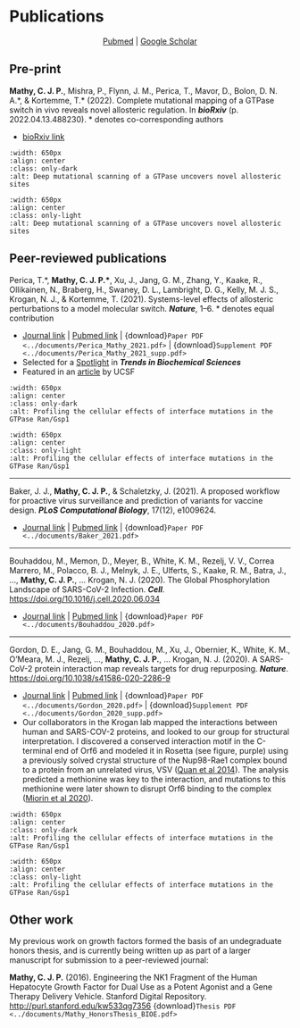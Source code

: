 # Publications

<p style="text-align: center;">
<a href=https://pubmed.ncbi.nlm.nih.gov/?term=Mathy+CJP%5BAuthor%5D&sort=date>Pubmed</a>
|
<a href=https://scholar.google.com/citations?user=DuBa5oYAAAAJ&hl=en>Google Scholar</a>
</p>

## Pre-print

__Mathy, C. J. P.__, Mishra, P., Flynn, J. M., Perica, T., Mavor, D., Bolon, D. N. A.\*, & Kortemme, T.\* (2022). Complete mutational mapping of a GTPase switch in vivo reveals novel allosteric regulation. In __*bioRxiv*__ (p. 2022.04.13.488230). \* denotes co-corresponding authors
- [bioRxiv link](https://doi.org/10.1101/2022.04.13.488230)

```{image} ../images/dms_paper_dark.png
:width: 650px
:align: center
:class: only-dark
:alt: Deep mutational scanning of a GTPase uncovers novel allosteric sites
```

```{image} ../images/dms_paper_light.png
:width: 650px
:align: center
:class: only-light
:alt: Deep mutational scanning of a GTPase uncovers novel allosteric sites
```

## Peer-reviewed publications

Perica, T.\*, __Mathy, C. J. P.\*__, Xu, J., Jang, G. Μ., Zhang, Y., Kaake, R., Ollikainen, N., Braberg, H., Swaney, D. L., Lambright, D. G., Kelly, M. J. S., Krogan, N. J., & Kortemme, T. (2021). Systems-level effects of allosteric perturbations to a model molecular switch. __*Nature*__, 1–6. \* denotes equal contribution
    
- [Journal link](https://doi.org/10.1038/s41586-021-03982-6) | [Pubmed link](https://pubmed.ncbi.nlm.nih.gov/34646016/) | {download}`Paper PDF <../documents/Perica_Mathy_2021.pdf>` | {download}`Supplement PDF <../documents/Perica_Mathy_2021_supp.pdf>`
- Selected for a [Spotlight](https://doi.org/10.1016/j.tibs.2022.01.006) in __*Trends in Biochemical Sciences*__
- Featured in an [article](https://www.ucsf.edu/news/2021/10/421646/how-cells-multitask-magic-molecular-switches) by UCSF

```{image} ../images/gsp1_paper_2021_dark.png
:width: 650px
:align: center
:class: only-dark
:alt: Profiling the cellular effects of interface mutations in the GTPase Ran/Gsp1
```

```{image} ../images/gsp1_paper_2021_light.png
:width: 650px
:align: center
:class: only-light
:alt: Profiling the cellular effects of interface mutations in the GTPase Ran/Gsp1
```

------------------------------------------------------------
Baker, J. J., __Mathy, C. J. P.__, & Schaletzky, J. (2021). A proposed workflow for proactive virus surveillance and prediction of variants for vaccine design. __*PLoS Computational Biology*__, 17(12), e1009624.
- [Journal link](https://doi.org/10.1371/journal.pcbi.1009624) | [Pubmed link](https://pubmed.ncbi.nlm.nih.gov/34914686/) | {download}`Paper PDF <../documents/Baker_2021.pdf>`

------------------------------------------------------------
Bouhaddou, M., Memon, D., Meyer, B., White, K. M., Rezelj, V. V., Correa Marrero, M., Polacco, B. J., Melnyk, J. E., Ulferts, S., Kaake, R. M., Batra, J., …, __Mathy, C. J. P.__, … Krogan, N. J. (2020). The Global Phosphorylation Landscape of SARS-CoV-2 Infection. __*Cell*__. https://doi.org/10.1016/j.cell.2020.06.034
- [Journal link](https://doi.org/10.1016/j.cell.2020.06.034) | [Pubmed link](https://pubmed.ncbi.nlm.nih.gov/32645325/) | {download}`Paper PDF <../documents/Bouhaddou_2020.pdf>`

------------------------------------------------------------
Gordon, D. E., Jang, G. M., Bouhaddou, M., Xu, J., Obernier, K., White, K. M., O’Meara, M. J., Rezelj, …, __Mathy, C. J. P.__, … Krogan, N. J. (2020). A SARS-CoV-2 protein interaction map reveals targets for drug repurposing. __*Nature*__. https://doi.org/10.1038/s41586-020-2286-9
- [Journal link](https://doi.org/10.1038/s41586-020-2286-9) | [Pubmed link](https://pubmed.ncbi.nlm.nih.gov/32353859/) | {download}`Paper PDF <../documents/Gordon_2020.pdf>` | {download}`Supplement PDF <../documents/Gordon_2020_supp.pdf>`
- Our collaborators in the Krogan lab mapped the interactions between human and SARS-COV-2 proteins, and looked to our group for structural interpretation. I discovered a conserved interaction motif in the C-terminal end of Orf6 and modeled it in Rosetta (see figure, purple) using a previously solved crystal structure of the Nup98-Rae1 complex bound to a protein from an unrelated virus, VSV ([Quan et al 2014](https://www.pnas.org/doi/10.1073/pnas.1409076111)). The analysis predicted a methionine was key to the interaction, and mutations to this methionine were later shown to disrupt Orf6 binding to the complex ([Miorin et al 2020](https://www.pnas.org/doi/10.1073/pnas.2016650117)).

```{image} ../images/orf6_dark.png
:width: 650px
:align: center
:class: only-dark
:alt: Profiling the cellular effects of interface mutations in the GTPase Ran/Gsp1
```

```{image} ../images/orf6_light.png
:width: 650px
:align: center
:class: only-light
:alt: Profiling the cellular effects of interface mutations in the GTPase Ran/Gsp1
```

## Other work

My previous work on growth factors formed the basis of an undegraduate honors thesis, and is currently being written up as part of a larger manuscript for submission to a peer-reviewed journal:

__Mathy, C. J. P.__ (2016). Engineering the NK1 Fragment of the Human Hepatocyte Growth Factor for Dual Use as a Potent Agonist and a Gene Therapy Delivery Vehicle. Stanford Digital Repository. http://purl.stanford.edu/kw533qg7356 {download}`Thesis PDF <../documents/Mathy_HonorsThesis_BIOE.pdf>`
